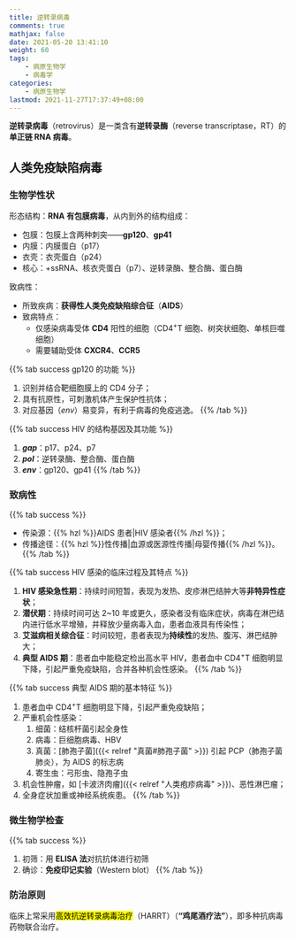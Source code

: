 ```yaml
---
title: 逆转录病毒
comments: true
mathjax: false
date: 2021-05-20 13:41:10
weight: 60
tags:
    - 病原生物学
    - 病毒学
categories:
    - 病原生物学
lastmod: 2021-11-27T17:37:49+08:00
---
```


**逆转录病毒**（retrovirus）是一类含有**逆转录酶**（reverse transcriptase，RT）的**单正链 RNA 病毒**。

<!--more-->

## 人类免疫缺陷病毒

### 生物学性状

形态结构：**RNA 有包膜病毒**，从内到外的结构组成：
- 包膜：包膜上含两种刺突——**gp120**、**gp41**
- 内膜：内膜蛋白（p17）
- 衣壳：衣壳蛋白（p24）
- 核心：+ssRNA、核衣壳蛋白（p7）、逆转录酶、整合酶、蛋白酶

致病性：
- 所致疾病：**获得性人类免疫缺陷综合征**（**AIDS**）
- 致病特点：
    - 仅感染病毒受体 **CD4** 阳性的细胞（CD4<sup>+</sup>T 细胞、树突状细胞、单核巨噬细胞）
    - 需要辅助受体 **CXCR4**、**CCR5**

{{% tab success gp120 的功能 %}}
1. 识别并结合靶细胞膜上的 CD4 分子；
2. 具有抗原性，可刺激机体产生保护性抗体；
3. 对应基因（*env*）易变异，有利于病毒的免疫逃逸。
{{% /tab %}}

{{% tab success HIV 的结构基因及其功能 %}}
1. ***gap***：p17、p24、p7
2. ***pol***：逆转录酶、整合酶、蛋白酶
3. ***env***：gp120、gp41
{{% /tab %}}

### 致病性

{{% tab success %}}
- 传染源：{{% hzl %}}AIDS 患者|HIV 感染者{{% /hzl %}}；
- 传播途径：{{% hzl %}}性传播|血源或医源性传播|母婴传播{{% /hzl %}}。
{{% /tab %}}

{{% tab success HIV 感染的临床过程及其特点 %}}
1. **HIV 感染急性期**：持续时间短暂，表现为发热、皮疹淋巴结肿大等**非特异性症状**；
2. **潜伏期**：持续时间可达 2\~10 年或更久，感染者没有临床症状，病毒在淋巴结内进行低水平增殖，并释放少量病毒入血，患者血液具有传染性；
3. **艾滋病相关综合征**：时间较短，患者表现为**持续性**的发热、腹泻、淋巴结肿大；
4. **典型 AIDS 期**：患者血中能稳定检出高水平 HIV，患者血中 CD4<sup>+</sup>T 细胞明显下降，引起严重免疫缺陷，合并各种机会性感染。
{{% /tab %}}

{{% tab success 典型 AIDS 期的基本特征 %}}
1. 患者血中 CD4<sup>+</sup>T 细胞明显下降，引起严重免疫缺陷；
2. 严重机会性感染：
    1. 细菌：结核杆菌引起全身性
    2. 病毒：巨细胞病毒、HBV
    3. 真菌：[肺孢子菌]({{< relref "真菌#肺孢子菌" >}}) 引起 PCP（肺孢子菌肺炎），为 AIDS 的标志病
    4. 寄生虫：弓形虫、隐孢子虫
3. 机会性肿瘤，如 [卡波济肉瘤]({{< relref "人类疱疹病毒" >}})、恶性淋巴瘤；
4. 全身症状加重或神经系统疾患。
{{% /tab %}}

### 微生物学检查

{{% tab success %}}
1. 初筛：用 **ELISA 法**对抗抗体进行初筛
2. 确诊：**免疫印记实验**（Western blot）
{{% /tab %}}

### 防治原则

临床上常采用<mark>高效抗逆转录病毒治疗</mark>（HARRT）（**“鸡尾酒疗法”**），即多种抗病毒药物联合治疗。

